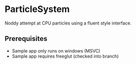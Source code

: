 # ParticleSystem
Noddy attempt at CPU particles using a fluent style interface.

## Prerequisites
- Sample app only runs on windows (MSVC)
- Sample app requires freeglut (checked into branch)

